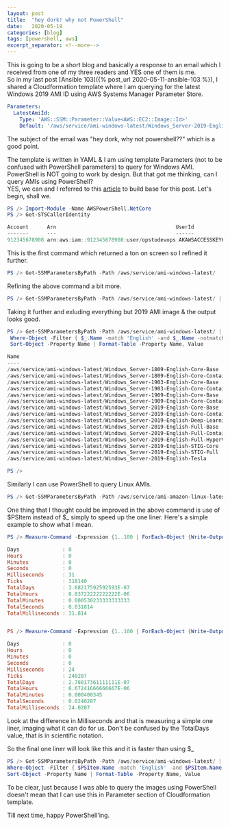```yaml
---
layout: post
title:  "hey dork! why not PowerShell"
date:   2020-05-19
categories: [blog]
tags: [powershell, aws]
excerpt_separator: <!--more-->
---
```


This is going to be a short blog and basically a response to an email which I received from one of my three readers and YES one of them is me.\
So in my last post [Ansible 103]({% post_url 2020-05-11-ansible-103 %}), I shared a Cloudformation template where I am querying for the 
latest Windows 2019 AMI ID using AWS Systems Manager Parameter Store.
```yaml
Parameters:
  LatestAmiId:
    Type: 'AWS::SSM::Parameter::Value<AWS::EC2::Image::Id>'
    Default: '/aws/service/ami-windows-latest/Windows_Server-2019-English-Core-Base'
```

<!--more-->

The subject of the email was "hey dork, why not powershell??" which is a good point.

The template is written in YAML & I am using template Parameters (not to be confused with PowerShell parameters) to query for Windows AMI. 
PowerShell is NOT going to work by design. But that got me thinking, can I query AMIs using PowerShell?\
YES, we can and I referred to this [article](https://aws.amazon.com/blogs/mt/query-for-the-latest-windows-ami-using-systems-manager-parameter-store/) to build base for this post. 
Let's begin, shall we.

```powershell
PS /> Import-Module -Name AWSPowerShell.NetCore
PS /> Get-STSCallerIdentity

Account      Arn                                       UserId
-------      ---                                       ------
912345678908 arn:aws:iam::912345678908:user/opstodevops AKAWSACCESSKEY6L
```

This is the first command which returned a ton on screen so I refined it further.
```powershell
PS /> Get-SSMParametersByPath -Path /aws/service/ami-windows-latest/
```

Refining the above command a bit more.
```powershell
PS /> Get-SSMParametersByPath -Path /aws/service/ami-windows-latest/ | Where-Object -Filter { $_.Name -match 'English' }
```

Taking it further and exluding everything but 2019 AMI image & the output looks good.
```powershell
PS /> Get-SSMParametersByPath -Path /aws/service/ami-windows-latest/ |
 Where-Object -Filter { $_.Name -match 'English' -and $_.Name -notmatch '2003|2008|2012|2016|sql|EKS|ECS' } |
 Sort-Object -Property Name | Format-Table -Property Name, Value

Name                                                                              Value
----                                                                              -----
/aws/service/ami-windows-latest/Windows_Server-1809-English-Core-Base             ami-08ae81d4fe513dd93
/aws/service/ami-windows-latest/Windows_Server-1809-English-Core-ContainersLatest ami-04f8dc2f722e5ab00
/aws/service/ami-windows-latest/Windows_Server-1903-English-Core-Base             ami-0ea28674bdbe222c6
/aws/service/ami-windows-latest/Windows_Server-1903-English-Core-ContainersLatest ami-0288200dad7bef6eb
/aws/service/ami-windows-latest/Windows_Server-1909-English-Core-Base             ami-0d3c08a327ffe1b56
/aws/service/ami-windows-latest/Windows_Server-1909-English-Core-ContainersLatest ami-06fba9d168216bb1e
/aws/service/ami-windows-latest/Windows_Server-2019-English-Core-Base             ami-0372aaeca7591cf5a
/aws/service/ami-windows-latest/Windows_Server-2019-English-Core-ContainersLatest ami-0523431469ff3de57
/aws/service/ami-windows-latest/Windows_Server-2019-English-Deep-Learning         ami-0f192e5424c0e0c48
/aws/service/ami-windows-latest/Windows_Server-2019-English-Full-Base             ami-04a0ee204b44cc91a
/aws/service/ami-windows-latest/Windows_Server-2019-English-Full-ContainersLatest ami-0f17565c1d79faca3
/aws/service/ami-windows-latest/Windows_Server-2019-English-Full-HyperV           ami-05a321f3199e0a903
/aws/service/ami-windows-latest/Windows_Server-2019-English-STIG-Core             ami-0064bcd2ee926c2c6
/aws/service/ami-windows-latest/Windows_Server-2019-English-STIG-Full             ami-028b51908da412d26
/aws/service/ami-windows-latest/Windows_Server-2019-English-Tesla                 ami-0274a920d66f1dc01

PS />
```

Similarly I can use PowerShell to query Linux AMIs.
```powershell
PS /> Get-SSMParametersByPath -Path /aws/service/ami-amazon-linux-latest | Format-Table -Property Name, Value
```

One thing that I thought could be improved in the above command is use of $PSItem instead of $_ simply to speed up the one liner. Here's a simple example to show what I mean.

```powershell
PS /> Measure-Command -Expression {1..100 | ForEach-Object {Write-Output $_}}

Days              : 0
Hours             : 0
Minutes           : 0
Seconds           : 0
Milliseconds      : 31
Ticks             : 318140
TotalDays         : 3.68217592592593E-07
TotalHours        : 8.83722222222222E-06
TotalMinutes      : 0.000530233333333333
TotalSeconds      : 0.031814
TotalMilliseconds : 31.814


PS /> Measure-Command -Expression {1..100 | ForEach-Object {Write-Output $PSItem}}

Days              : 0
Hours             : 0
Minutes           : 0
Seconds           : 0
Milliseconds      : 24
Ticks             : 240207
TotalDays         : 2.78017361111111E-07
TotalHours        : 6.67241666666667E-06
TotalMinutes      : 0.000400345
TotalSeconds      : 0.0240207
TotalMilliseconds : 24.0207
```

Look at the difference in Milliseconds and that is measuring a simple one liner, imaging what it can do for us. Don't be confused by the TotalDays value, that is in scientific notation.

So the final one liner will look like this and it is faster than using $_
```powershell
PS /> Get-SSMParametersByPath -Path /aws/service/ami-windows-latest/ | 
Where-Object -Filter { $PSItem.Name -match 'English' -and $PSItem.Name -notmatch '2003|2008|2012|2016|sql|EKS|ECS' } |
Sort-Object -Property Name | Format-Table -Property Name, Value
```

To be clear, just because I was able to query the images using PowerShell doesn't mean that I can use this in Parameter section of Cloudformation template.

Till next time, happy PowerShell'ing.